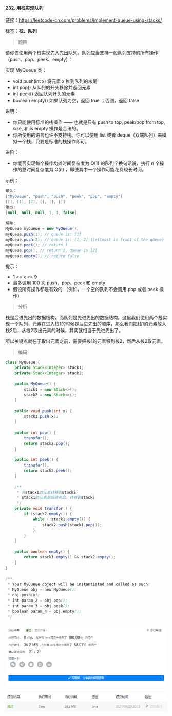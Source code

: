 #### 232. 用栈实现队列

链接：https://leetcode-cn.com/problems/implement-queue-using-stacks/

标签：**栈、队列**

> 题目

请你仅使用两个栈实现先入先出队列。队列应当支持一般队列支持的所有操作（push、pop、peek、empty）：

实现 MyQueue 类：

- void push(int x) 将元素 x 推到队列的末尾
- int pop() 从队列的开头移除并返回元素
- int peek() 返回队列开头的元素
- boolean empty() 如果队列为空，返回 true ；否则，返回 false


说明：

- 你只能使用标准的栈操作 —— 也就是只有 push to top, peek/pop from top, size, 和 is empty 操作是合法的。
- 你所使用的语言也许不支持栈。你可以使用 list 或者 deque（双端队列）来模拟一个栈，只要是标准的栈操作即可。


进阶：

- 你能否实现每个操作均摊时间复杂度为 O(1) 的队列？换句话说，执行 n 个操作的总时间复杂度为 O(n) ，即使其中一个操作可能花费较长时间。


示例：

```java
输入：
["MyQueue", "push", "push", "peek", "pop", "empty"]
[[], [1], [2], [], [], []]
输出：
[null, null, null, 1, 1, false]

解释：
MyQueue myQueue = new MyQueue();
myQueue.push(1); // queue is: [1]
myQueue.push(2); // queue is: [1, 2] (leftmost is front of the queue)
myQueue.peek(); // return 1
myQueue.pop(); // return 1, queue is [2]
myQueue.empty(); // return false
```


提示：

- 1 <= x <= 9
- 最多调用 100 次 push、pop、peek 和 empty
- 假设所有操作都是有效的 （例如，一个空的队列不会调用 pop 或者 peek 操作）

> 分析

栈是后进先出的数据结构，而队列是先进先出的数据结构。这里我们使用两个栈实现一个队列，元素在进入栈1的时候是后进先出的顺序，那么我们把栈1的元素放入栈2后，从栈2取出元素的时候，其实就相当于先进先出了。

所以关键点就在于取出元素之前，需要把栈1的元素移到栈2，然后从栈2取元素。

> 编码

```java
class MyQueue {
    private Stack<Integer> stack1;
    private Stack<Integer> stack2;

    public MyQueue() {
        stack1 = new Stack<>();
        stack2 = new Stack<>();
    }
    
    public void push(int x) {
        stack1.push(x);
    }
    
    public int pop() {
        transfor();
        return stack2.pop();
    }
    
    public int peek() {
        transfor();
        return stack2.peek();
    }

    /**
     * 将stack1的元素转移到stack2
     * stack1的元素是后进先出，转移到stack2
     */
    private void transfor() {
        if (stack2.empty()) {
            while (!stack1.empty()) {
                stack2.push(stack1.pop());
            }
        }
    }
    
    public boolean empty() {
        return stack1.empty() && stack2.empty();
    }
}

/**
 * Your MyQueue object will be instantiated and called as such:
 * MyQueue obj = new MyQueue();
 * obj.push(x);
 * int param_2 = obj.pop();
 * int param_3 = obj.peek();
 * boolean param_4 = obj.empty();
 */
```

![image-20210929201533665](232.用栈实现队列.assets/image-20210929201533665.png)